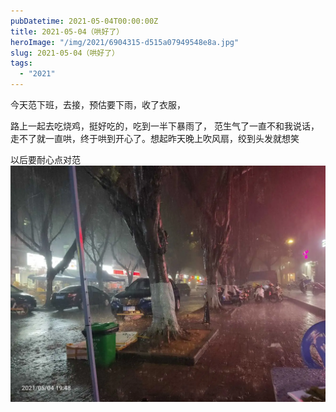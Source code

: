 ```yaml
---
pubDatetime: 2021-05-04T00:00:00Z
title: 2021-05-04（哄好了）
heroImage: "/img/2021/6904315-d515a07949548e8a.jpg"
slug: 2021-05-04（哄好了）
tags:
  - "2021"
---
```


今天范下班，去接，预估要下雨，收了衣服，

路上一起去吃烧鸡，挺好吃的，吃到一半下暴雨了，
范生气了一直不和我说话，走不了就一直哄，终于哄到开心了。想起昨天晚上吹风扇，绞到头发就想笑

以后要耐心点对范![](../../../../public/img/2021/6904315-d515a07949548e8a.jpg)
